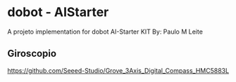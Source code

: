 # dobot - AIStarter

A projeto implementation for dobot AI-Starter KIT
By: Paulo M Leite



## Giroscopio
https://github.com/Seeed-Studio/Grove_3Axis_Digital_Compass_HMC5883L


